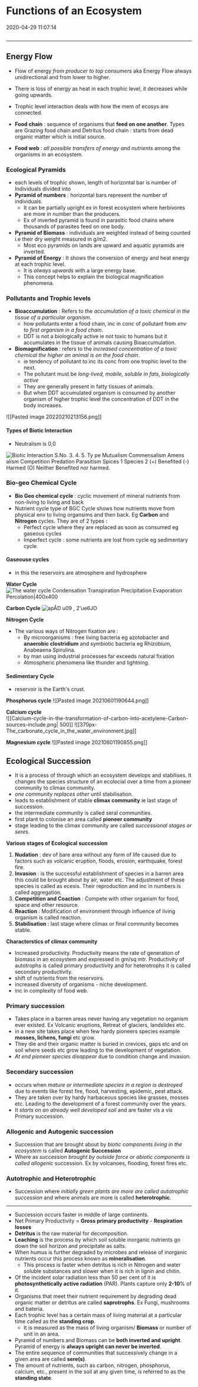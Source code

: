 # Functions of an Ecosystem
2020-04-29 11:07:14
```toc
```
---


## Energy Flow
 - Flow of energy *from producer to top consumers* aka Energy Flow always unidirectional and from lower to higher. 
 - There is loss of energy as heat in each trophic level, it decreases while going upwards.
-   Trophic level interaction deals with how the mem of ecosys are connected.
 
- **Food chain** : sequence of organisms that **feed on one another**. Types are Grazing food chain and Detritus food chain : starts from dead organic matter which is initial source.
-   **Food web** : *all possible transfers of energy and nutrients* among the organisms in an ecosystem.

###  Ecological Pyramids 
- each levels of trophic shown, length of horizontal bar is number of Individuals divided into
-   **Pyramid of numbers** : horizontal bars represent the number of individuals.
	- It can be partially upright ex in forest ecosystem where herbivores are more in number than the producers.
	- Ex of inverted pyramid is found in parasitic food chains where thousands  of parasites feed on one body. 
-   **Pyramid of Biomass** : individuals are weighted instead of being counted i.e their dry weight measured in g/m2. 
	- Most eco pyramids on lands are upward and aquatic pyramids are inverted.
-   **Pyramid of Energy** : It shows the conversion of energy and heat energy at each trophic level. 
	- It is *always upwards* with a large energy base. 
	- This concept helps to explain the biological magnification phenomena.

### Pollutants and Trophic levels
-   **Bioaccumulation** : Refers to the *accumulation of a toxic chemical in the tissue of a particular organism*. 
	- how pollutants enter a food chain, inc in conc of pollutant from *env to first organism in a food chain*.
	-   DDT is not a biologically active ie not toxic to humans but it accumulates in the tissue of animals causing Bioaccumulation.
-   **Biomagnification** : refers to the *increased concentration of a toxic chemical the higher an animal is on the food chain*. 
	- ie tendency of pollutant to inc its conc from one trophic level to the next. 
	- The pollutant must be *long-lived, mobile, soluble in fats, biologically active* 
	- They are generally present in fatty tissues of animals.
	- But when DDT accumulated organism is consumed by another organism of higher trophic level the concentration of DDT in the body increases.

![[Pasted image 20220210213156.png]]


#### Types of Biotic Interaction 
- Neutralism is 0,0

![Biotic Interaction S.No. 3. 4. 5. Ty pe Mutualism Commensalism Amens alism Competition Predation Parasitism Spices 1 Species 2 (+) Benefited (-) Harmed (O) Neither Benefited nor harmed.](Functions-of-an-Ecosystem-image1-00100782.png)

### Bio-geo Chemical Cycle
-   **Bio Geo chemical cycle** : cyclic movement of mineral nutrients from non-living to living and back
-   Nutrient cycle type of BGC Cycle shows how nutrients move from physical env to living organsims and then back. Eg **Carbon** and **Nitrogen** cycles. They are of 2 types :
    -   Perfect cycle where they are replaced as soon as consumed eg gaseous cycles
    -   Imperfect cycle : some nutrients are lost from cycle eg sedimentary cycle.
 
#### Gaseouse cycles 
- in this the reservoirs are atmosphere and hydrosphere
 
**Water Cycle**
![The water cycle Condensation Transpiration Precipitation Evaporation Percolation|400x400](Functions-of-an-Ecosystem-image2-00100782.jpg)

**Carbon Cycle**
![apÅD u09 , 2'ue6JO](Functions-of-an-Ecosystem-image3-00100782.png)

**Nitrogen Cycle**
-   The various ways of Nitrogen fixation are :
    -   By microorganisms : free living bacteria eg azotobacter and **anaerobic clostridium** and symbiotic bacteria eg Rhizobium, Anabeaena Spirulina.
    -   by man using industrial processes far exceeds natural fixation
    -   Atmospheric phenomena like thunder and lightning.

#### Sedimentary Cycle
- reservoir is the Earth's crust.

**Phosphorus cycle** 
![[Pasted image 20210601190644.png]]

**Calcium cycle**  
![[Calcium-cycle-in-the-transformation-of-carbon-into-acetylene-Carbon-sources-include.png| 500]]
![[370px-The_carbonate_cycle_in_the_water_environment.jpg]]

**Magnesium cycle** 
![[Pasted image 20210601190855.png]]

## Ecological Succession
- It is a process of through which an ecosystem develops and stabilises. It changes the species structure of an ecolocial over a time from a pioneer community to climax community.  
- *one community replaces other* until stabilisation.
-   leads to establishment of stable **climax community** ie last stage of succession.
- the intermediate community is called seral communities.
-   first plant to colonise an area called **pioneer community**
-   stage leading to the climax community are called *successional stages or seres*. 

**Various stages of Ecological succession**
1. **Nudation** : dev of bare area without any form of life caused due to factors such as volcanic eruption, floods, erosion, earthquake, forest fire.
2. **Invasion** : is the successful establishment of species in a barren area this could be brought about by air, water etc. The adjustment of these species is called as ecesis. Their reproduction and inc in numbers is called aggregation.
3.  **Competition and Coaction** : Compete with other organism for food, space and other resource.
4. **Reaction** : Modification of environment through influence of living organism is called reaction.
5. **Stabilisation** : last stage where climax or final community becomes stable.

**Characterstics of climax community**
-   Increased productivity. Productivity means the rate of generation of biomass in an ecosystem and expressed in gm/sq mtr. Productivity of autotrophs is called primary productivity and for heterotrophs it is called secondary productivity. 
-   shift of nutrients from the reservoirs.
-   increased diversity of organisms - niche development.
-   inc in complexity of food web.

### Primary succession 
- Takes place in a barren areas never having any vegetation no organism ever existed. Ex Volcanic eruptions, Retreat of glaciers, landslides etc.
- in a new site takes place when few hardy pioneers species example **mosses, lichens, fungi** etc grow.
-  They die and their organic matter is buried in crevices, gaps etc and on soil where seeds etc grow leading to the development of vegetation.
-   *At end pioneer species disappear* due to condition change and invasion.

### Secondary succession 
- occurs when *mature or intermediate species in a region is destroyed* due to events like forest fire, flood, harvesting, epidemic, pest attack.
-   They are taken over by hardy harbaceous species like grasses, mosses etc. Leading to the development of a forest community over the years.
-   It *starts on an already well developed soil* and are faster vis a vis Primary succession.

### Allogenic and Autogenic succession
-   Succession that are brought about by *biotic components living in the  ecosystem* is called **Autogenic Succession**
-   Where as *succession brought by outside force or abiotic components is called allogenic* succession. Ex by volcanoes, flooding, forest fires etc.

### Autotrophic and Heterotrophic
-   Succession where *initially green plants are more are called autotrophic succession* and where animals are more is called **heterotrophic**.

----
-   Succession occurs faster in middle of large continents.
-   Net Primary Productivity = **Gross primary productivity** - **Respiration losses**
-   **Detritus** is the raw material for decomposition.
-   **Leaching** is the process by which soil soluble inorganic nutrients go down the soil horizon and precipitate as salts.
-   When humus is further degraded by microbes and release of inorganic nutrients occur this process known as **mineralisation**.
	-   This process is faster when detritus is rich in Nitrogen and water soluble substances and slower when it is rich in lignin and chitin.
-   Of the incident solar radiation less than 50 per cent of it is **photosynthetically active radiation** (PAR). Plants capture only **2-10**% of it.
-   Organisms that meet their nutrient requirement by degrading dead organic matter or detritus are called **saprotrophs**. Ex Fungi, mushrooms and bateria.
-   Each trophic level has a certain mass of living material at a particular time called as the **standing crop**.
	 - It is measured as the mass of living organism/ **Biomass** or number of unit in an area.
-   Pyramid of numbers and Biomass can be **both inverted and upright**. Pyramid of energy is **always upright can never be inverted**.
-   The entire sequence of communities that successively change in a given area are called **sere(s)**.
-   The amount of nutrients, such as carbon, nitrogen, phosphorus, calcium, etc., present in the soil at any given time, is referred to as the **standing state**.















